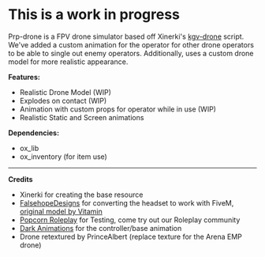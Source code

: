 # This is a work in progress

Prp-drone is a FPV drone simulator based off Xinerki's [kgv-drone](https://github.com/Xinerki/kgv-drone) script. We've added a custom animation for the operator for other drone operators to be able to single out enemy operators. Additionally, uses a custom drone model for more realistic appearance. 


**Features:**
- Realistic Drone Model (WIP)
- Explodes on contact (WIP)
- Animation with custom props for operator while in use (WIP)
- Realistic Static and Screen animations


**Dependencies:**
- ox_lib
- ox_inventory (for item use)


---
**Credits**
- Xinerki for creating the base resource
- [FalsehopeDesigns](https://falsehopedesigns.tebex.io/) for converting the headset to work with FiveM, [original model by Vitamin](https://sketchfab.com/3d-models/vr-headset-free-model-51b8dbff65e247979f068914f6197909)
- [Popcorn Roleplay](https://discord.gg/popcornroleplay) for Testing, come try out our Roleplay community
- [Dark Animations](https://www.gta5-mods.com/users/Darks%20Animations) for the controller/base animation
- Drone retextured by PrinceAlbert (replace texture for the Arena EMP drone)
